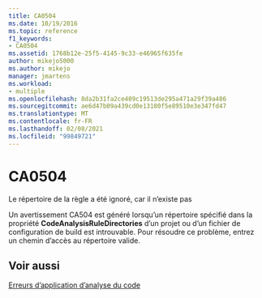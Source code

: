```yaml
---
title: CA0504
ms.date: 10/19/2016
ms.topic: reference
f1_keywords:
- CA0504
ms.assetid: 1768b12e-25f5-4145-9c33-e46965f635fe
author: mikejo5000
ms.author: mikejo
manager: jmartens
ms.workload:
- multiple
ms.openlocfilehash: 8da2b31fa2ce409c19513de295a471a29f39a486
ms.sourcegitcommit: ae6d47b09a439cd0e13180f5e89510e3e347fd47
ms.translationtype: MT
ms.contentlocale: fr-FR
ms.lasthandoff: 02/08/2021
ms.locfileid: "99849721"
---
```

# <a name="ca0504"></a>CA0504
Le répertoire de la règle a été ignoré, car il n’existe pas

Un avertissement CA504 est généré lorsqu’un répertoire spécifié dans la propriété **CodeAnalysisRuleDirectories** d’un projet ou d’un fichier de configuration de build est introuvable. Pour résoudre ce problème, entrez un chemin d’accès au répertoire valide.

## <a name="see-also"></a>Voir aussi
[Erreurs d’application d’analyse du code](../code-quality/code-analysis-application-errors.md)
